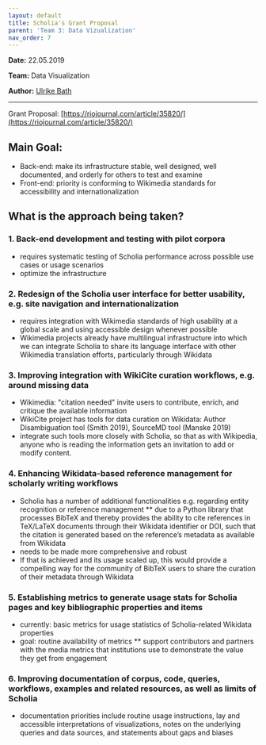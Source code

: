 ```yaml
---
layout: default
title: Scholia's Grant Proposal
parent: 'Team 3: Data Vizualization' 
nav_order: 7
---
```


**Date:** 22.05.2019

**Team:** Data Visualization

**Author:** [Ulrike Bath](https://github.com/ulibath)

---

Grant Proposal: [https://riojournal.com/article/35820/](https://riojournal.com/article/35820/)

## Main Goal:
* Back-end: make its infrastructure stable, well designed, well documented, and orderly for others to test and examine
* Front-end: priority is conforming to Wikimedia standards for accessibility and internationalization

## What is the approach being taken?
### 1. Back-end development and testing with pilot corpora
* requires systematic testing of Scholia performance across possible use cases or usage scenarios
* optimize the infrastructure

### 2. Redesign of the Scholia user interface for better usability, e.g. site navigation and internationalization
* requires integration with Wikimedia standards of high usability at a global scale and using accessible design whenever possible
* Wikimedia projects already have multilingual infrastructure into which we can integrate Scholia to share its language interface with other Wikimedia translation efforts, particularly through Wikidata

### 3. Improving integration with WikiCite curation workflows, e.g. around missing data
* Wikimedia: "citation needed" invite users to contribute, enrich, and critique the available information
* WikiCite project has tools for data curation on Wikidata: Author Disambiguation tool (Smith 2019), SourceMD tool (Manske 2019)    
* integrate such tools more closely with Scholia, so that as with Wikipedia, anyone who is reading the information gets an invitation to add or modify content.

### 4. Enhancing Wikidata-based reference management for scholarly writing workflows
* Scholia has a number of additional functionalities e.g. regarding entity recognition or reference management
** due to a Python library that processes BibTeX and thereby provides the ability to cite references in TeX/LaTeX documents through their Wikidata identifier or DOI, such that the citation is generated based on the reference’s metadata as available from Wikidata
* needs to be made more comprehensive and robust 
* If that is achieved and its usage scaled up, this would provide a compelling way for the community of BibTeX users to share the curation of their metadata through Wikidata

### 5. Establishing metrics to generate usage stats for Scholia pages and key bibliographic properties and items
* currently: basic metrics for usage statistics of Scholia-related Wikidata properties
* goal: routine availability of metrics
** support contributors and partners with the media metrics that institutions use to demonstrate the value they get from engagement

### 6. Improving documentation of corpus, code, queries, workflows, examples and related resources, as well as limits of Scholia
* documentation priorities include routine usage instructions, lay and accessible interpretations of visualizations, notes on the underlying queries and data sources, and statements about gaps and biases